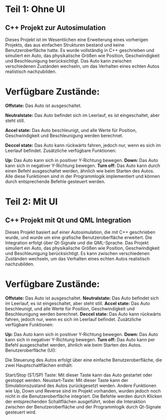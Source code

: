 # Teil 1: Ohne UI
## C++ Projekt zur Autosimulation

Dieses Projekt ist im Wesentlichen eine Erweiterung eines vorherigen Projekts, das aus einfachen Strukturen bestand und keine Benutzeroberfläche hatte.
Es wurde vollständig in C++ geschrieben und simuliert ein Auto, das physikalische Größen wie Position, Geschwindigkeit und Beschleunigung berücksichtigt.
Das Auto kann zwischen verschiedenen Zuständen wechseln, um das Verhalten eines echten Autos realistisch nachzubilden.

# Verfügbare Zustände:

**Offstate:** Das Auto ist ausgeschaltet. 

**Neutralstate:** Das Auto befindet sich im Leerlauf, es ist eingeschaltet, aber steht still.

**Accel state:** Das Auto beschleunigt, und alle Werte für Position, Geschwindigkeit und Beschleunigung werden berechnet.

**Deccel state:** Das Auto kann rückwärts fahren, jedoch nur, wenn es sich im Leerlauf befindet.
Zusätzliche verfügbare Funktionen:

**Up:** Das Auto kann sich in positiver Y-Richtung bewegen.
**Down:** Das Auto kann sich in negativer Y-Richtung bewegen.
**Turn off:** Das Auto kann durch einen Befehl ausgeschaltet werden, ähnlich wie beim Starten des Autos.
Alle diese Funktionen sind in der Programmlogik implementiert und können durch entsprechende Befehle gesteuert werden.

# Teil 2: Mit UI
##  C++ Projekt mit Qt und QML Integration

Dieses Projekt basiert auf einer Autosimulation, die mit C++ geschrieben wurde, und wurde um eine grafische Benutzeroberfläche erweitert. Die Integration erfolgt über Qt-Signale und die QML-Sprache.
Das Projekt simuliert ein Auto, das physikalische Größen wie Position, Geschwindigkeit und Beschleunigung berücksichtigt. Es kann zwischen verschiedenen Zuständen wechseln, um das Verhalten eines echten Autos realistisch nachzubilden.

# Verfügbare Zustände:

**Offstate:** Das Auto ist ausgeschaltet.
**Neutralstate:** Das Auto befindet sich im Leerlauf, es ist eingeschaltet, aber steht still.
**Accel state:** Das Auto beschleunigt, und alle Werte für Position, Geschwindigkeit und Beschleunigung werden berechnet.
**Deccel state:** Das Auto kann rückwärts fahren, jedoch nur, wenn es sich im Leerlauf befindet.
Zusätzliche verfügbare Funktionen:

**Up:** Das Auto kann sich in positiver Y-Richtung bewegen.
**Down:** Das Auto kann sich in negativer Y-Richtung bewegen.
**Turn off:** Das Auto kann per Befehl ausgeschaltet werden, ähnlich wie beim Starten des Autos.
Benutzeroberfläche (UI):

Die Steuerung des Autos erfolgt über eine einfache Benutzeroberfläche, die zwei Hauptschaltflächen enthält:

Start/Stop (ST/SP) Taste: Mit dieser Taste kann das Auto gestartet oder gestoppt werden.
Neustart-Taste: Mit dieser Taste kann der Simulationszustand des Autos zurückgesetzt werden.
Andere Funktionen wie Up, Down und Reverse sind im Projekt vorhanden, wurden jedoch noch nicht in die Benutzeroberfläche integriert. Die Befehle werden durch Klicken der entsprechenden Schaltflächen ausgeführt, wobei die Interaktion zwischen der Benutzeroberfläche und der Programmlogik durch Qt-Signale gesteuert wird.
